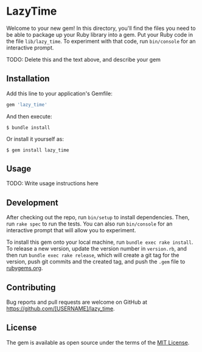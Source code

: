 # LazyTime

Welcome to your new gem! In this directory, you'll find the files you need to be able to package up your Ruby library into a gem. Put your Ruby code in the file `lib/lazy_time`. To experiment with that code, run `bin/console` for an interactive prompt.

TODO: Delete this and the text above, and describe your gem

## Installation

Add this line to your application's Gemfile:

```ruby
gem 'lazy_time'
```

And then execute:

    $ bundle install

Or install it yourself as:

    $ gem install lazy_time

## Usage

TODO: Write usage instructions here

## Development

After checking out the repo, run `bin/setup` to install dependencies. Then, run `rake spec` to run the tests. You can also run `bin/console` for an interactive prompt that will allow you to experiment.

To install this gem onto your local machine, run `bundle exec rake install`. To release a new version, update the version number in `version.rb`, and then run `bundle exec rake release`, which will create a git tag for the version, push git commits and the created tag, and push the `.gem` file to [rubygems.org](https://rubygems.org).

## Contributing

Bug reports and pull requests are welcome on GitHub at https://github.com/[USERNAME]/lazy_time.

## License

The gem is available as open source under the terms of the [MIT License](https://opensource.org/licenses/MIT).
